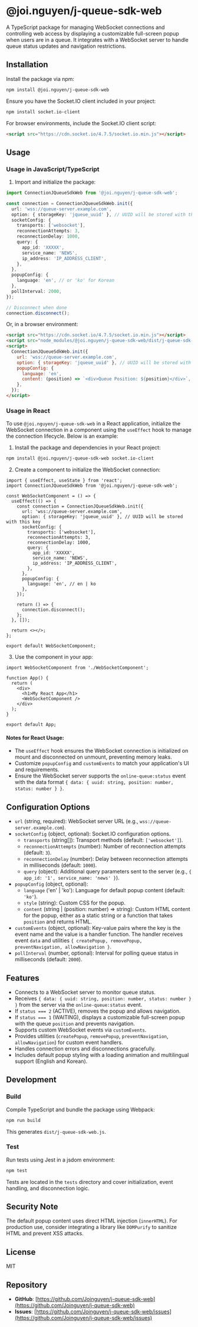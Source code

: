# @joi.nguyen/j-queue-sdk-web

A TypeScript package for managing WebSocket connections and controlling web access by displaying a customizable full-screen popup when users are in a queue. It integrates with a WebSocket server to handle queue status updates and navigation restrictions.

## Installation

Install the package via npm:

```bash
npm install @joi.nguyen/j-queue-sdk-web
```

Ensure you have the Socket.IO client included in your project:

```bash
npm install socket.io-client
```

For browser environments, include the Socket.IO client script:

```html
<script src="https://cdn.socket.io/4.7.5/socket.io.min.js"></script>
```

## Usage

### Usage in JavaScript/TypeScript

1. Import and initialize the package:

```typescript
import ConnectionJQueueSdkWeb from '@joi.nguyen/j-queue-sdk-web';

const connection = ConnectionJQueueSdkWeb.init({
  url: 'wss://queue-server.example.com',
  option: { storageKey: 'jqueue_uuid' }, // UUID will be stored with this key
  socketConfig: {
    transports: ['websocket'],
    reconnectionAttempts: 3,
    reconnectionDelay: 1000,
    query: {
      app_id: 'XXXXX',
      service_name: 'NEWS',
      ip_address: 'IP_ADDRESS_CLIENT',
    },
  },
  popupConfig: {
    language: 'en', // or 'ko' for Korean
  },
  pollInterval: 2000,
});

// Disconnect when done
connection.disconnect();
```

Or, in a browser environment:

```html
<script src="https://cdn.socket.io/4.7.5/socket.io.min.js"></script>
<script src="node_modules/@joi.nguyen/j-queue-sdk-web/dist/j-queue-sdk-web.js"></script>
<script>
  ConnectionJQueueSdkWeb.init({
    url: 'wss://queue-server.example.com',
    option: { storageKey: 'jqueue_uuid' }, // UUID will be stored with this key
    popupConfig: {
      language: 'en',
      content: (position) => `<div>Queue Position: ${position}</div>`,
    },
  });
</script>
```

### Usage in React

To use `@joi.nguyen/j-queue-sdk-web` in a React application, initialize the WebSocket connection in a component using the `useEffect` hook to manage the connection lifecycle. Below is an example:

1. Install the package and dependencies in your React project:

```bash
npm install @joi.nguyen/j-queue-sdk-web socket.io-client
```

2. Create a component to initialize the WebSocket connection:

```tsx
import { useEffect, useState } from 'react';
import ConnectionJQueueSdkWeb from '@joi.nguyen/j-queue-sdk-web';

const WebSocketComponent = () => {
  useEffect(() => {
    const connection = ConnectionJQueueSdkWeb.init({
      url: 'wss://queue-server.example.com',
      option: { storageKey: 'jqueue_uuid' }, // UUID will be stored with this key
      socketConfig: {
        transports: ['websocket'],
        reconnectionAttempts: 3,
        reconnectionDelay: 1000,
        query: {
          app_id: 'XXXXX',
          service_name: 'NEWS',
          ip_address: 'IP_ADDRESS_CLIENT',
        },
      },
      popupConfig: {
        language: 'en', // en | ko
      },
    });

    return () => {
      connection.disconnect();
    };
  }, []);

  return <></>;
};

export default WebSocketComponent;
```

3. Use the component in your app:

```tsx
import WebSocketComponent from './WebSocketComponent';

function App() {
  return (
    <div>
      <h1>My React App</h1>
      <WebSocketComponent />
    </div>
  );
}

export default App;
```

#### Notes for React Usage:
- The `useEffect` hook ensures the WebSocket connection is initialized on mount and disconnected on unmount, preventing memory leaks.
- Customize `popupConfig` and `customEvents` to match your application's UI and requirements.
- Ensure the WebSocket server supports the `online-queue:status` event with the data format `{ data: { uuid: string, position: number, status: number } }`.

## Configuration Options

- `url` (string, required): WebSocket server URL (e.g., `wss://queue-server.example.com`).
- `socketConfig` (object, optional): Socket.IO configuration options.
  - `transports` (string[]): Transport methods (default: `['websocket']`).
  - `reconnectionAttempts` (number): Number of reconnection attempts (default: `3`).
  - `reconnectionDelay` (number): Delay between reconnection attempts in milliseconds (default: `1000`).
  - `query` (object): Additional query parameters sent to the server (e.g., `{ app_id: '1', service_name: 'news' }`).
- `popupConfig` (object, optional):
  - `language` ('en' | 'ko'): Language for default popup content (default: `'ko'`).
  - `style` (string): Custom CSS for the popup.
  - `content` (string | (position: number) => string): Custom HTML content for the popup, either as a static string or a function that takes `position` and returns HTML.
- `customEvents` (object, optional): Key-value pairs where the key is the event name and the value is a handler function. The handler receives event `data` and utilities `{ createPopup, removePopup, preventNavigation, allowNavigation }`.
- `pollInterval` (number, optional): Interval for polling queue status in milliseconds (default: `2000`).

## Features

- Connects to a WebSocket server to monitor queue status.
- Receives `{ data: { uuid: string, position: number, status: number } }` from the server via the `online-queue:status` event.
- If `status === 2` (ACTIVE), removes the popup and allows navigation.
- If `status === 1` (WAITING), displays a customizable full-screen popup with the queue `position` and prevents navigation.
- Supports custom WebSocket events via `customEvents`.
- Provides utilities (`createPopup`, `removePopup`, `preventNavigation`, `allowNavigation`) for custom event handlers.
- Handles connection errors and disconnections gracefully.
- Includes default popup styling with a loading animation and multilingual support (English and Korean).

## Development

### Build

Compile TypeScript and bundle the package using Webpack:

```bash
npm run build
```

This generates `dist/j-queue-sdk-web.js`.

### Test

Run tests using Jest in a jsdom environment:

```bash
npm test
```

Tests are located in the `tests` directory and cover initialization, event handling, and disconnection logic.

## Security Note

The default popup content uses direct HTML injection (`innerHTML`). For production use, consider integrating a library like `DOMPurify` to sanitize HTML and prevent XSS attacks.

## License

MIT

## Repository

- **GitHub**: [https://github.com/Joinguyen/j-queue-sdk-web](https://github.com/Joinguyen/j-queue-sdk-web)
- **Issues**: [https://github.com/Joinguyen/j-queue-sdk-web/issues](https://github.com/Joinguyen/j-queue-sdk-web/issues)